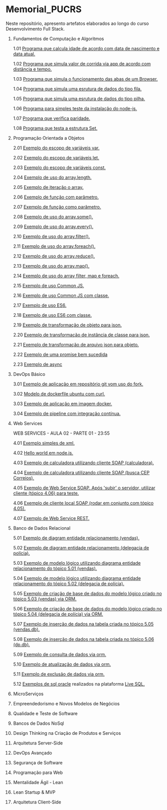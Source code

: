 # Memorial_PUCRS

Neste repositório, apresento artefatos elaborados ao longo do curso Desenvolvimento Full Stack.

1. Fundamentos de Computação e Algoritmos

    1.01 [Programa que calcula idade de acordo com data de nascimento e data atual.](https://github.com/tgoalm/Memorial_PUCRS/blob/main/Fundamentos%20de%20Computa%C3%A7%C3%A3o%20e%20Algoritmos/1.01.calcula-idade)

    1.02 [Programa que simula valor de corrida via app de acordo com distância e tempo.](https://github.com/tgoalm/Memorial_PUCRS/blob/main/Fundamentos%20de%20Computa%C3%A7%C3%A3o%20e%20Algoritmos/1.02.calcula-app-de-corrida)

    1.03 [Programa que simula o funcionamento das abas de um Browser.](https://github.com/tgoalm/Memorial_PUCRS/tree/main/Fundamentos%20de%20Computa%C3%A7%C3%A3o%20e%20Algoritmos/1.03.minibrowser)

    1.04 [Programa que simula uma esrutura de dados do tipo fila.](https://github.com/tgoalm/Memorial_PUCRS/tree/main/Fundamentos%20de%20Computa%C3%A7%C3%A3o%20e%20Algoritmos/1.04.fila)

    1.05 [Programa que simula uma esrutura de dados do tipo pilha.](https://github.com/tgoalm/Memorial_PUCRS/tree/main/Fundamentos%20de%20Computa%C3%A7%C3%A3o%20e%20Algoritmos/1.05.pilha)

    1.06 [Programa para simples teste da instalação do node-js.](https://github.com/tgoalm/Memorial_PUCRS/tree/main/Fundamentos%20de%20Computa%C3%A7%C3%A3o%20e%20Algoritmos/1.06.hello-world)

    1.07 [Programa que verifica paridade.](https://github.com/tgoalm/Memorial_PUCRS/tree/main/Fundamentos%20de%20Computa%C3%A7%C3%A3o%20e%20Algoritmos/1.07.avalia-paridade)

    1.08 [Programa que testa a estrutura Set.](https://github.com/tgoalm/Memorial_PUCRS/tree/main/Fundamentos%20de%20Computa%C3%A7%C3%A3o%20e%20Algoritmos/1.08.conjuntos-set)

2. Programação Orientada a Objetos

    2.01 [Exemplo do escopo de variáveis var.](https://github.com/tgoalm/Memorial_PUCRS/tree/main/Programacao_Orientada_a_Objetos/2.01.escopo-var)

    2.02 [Exemplo do escopo de variáveis let.](https://github.com/tgoalm/Memorial_PUCRS/tree/main/Programacao_Orientada_a_Objetos/2.02.escopo-let)

    2.03 [Exemplo do escopo de variáveis const.](https://github.com/tgoalm/Memorial_PUCRS/tree/main/Programacao_Orientada_a_Objetos/2.03.escopo-const)

    2.04 [Exemplo de uso do array.length.](https://github.com/tgoalm/Memorial_PUCRS/tree/main/Programacao_Orientada_a_Objetos/2.04.array-length)

    2.05 [Exemplo de iteração o array.](https://github.com/tgoalm/Memorial_PUCRS/tree/main/Programacao_Orientada_a_Objetos/2.05.array-iteracao)

    2.06 [Exemplo de função com parâmetro.](https://github.com/tgoalm/Memorial_PUCRS/tree/main/Programacao_Orientada_a_Objetos/2.06.funcao-com-parametro)

    2.07 [Exemplo de função como parâmetro.](https://github.com/tgoalm/Memorial_PUCRS/tree/main/Programacao_Orientada_a_Objetos/2.07.funcao-como-parametro)

    2.08 [Exemplo de uso do array.some().](https://github.com/tgoalm/Memorial_PUCRS/tree/main/Programacao_Orientada_a_Objetos/2.08.array-some)

    2.09 [Exemplo de uso do array.every().](https://github.com/tgoalm/Memorial_PUCRS/tree/main/Programacao_Orientada_a_Objetos/2.09.array-every)

    2.10 [Exemplo de uso do array.filter().](https://github.com/tgoalm/Memorial_PUCRS/tree/main/Programacao_Orientada_a_Objetos/2.10.array-filter)

    2.11 [Exemplo de uso do array.foreach().](https://github.com/tgoalm/Memorial_PUCRS/tree/main/Programacao_Orientada_a_Objetos/2.11.array-foreach)

    2.12 [Exemplo de uso do array.reduce().](https://github.com/tgoalm/Memorial_PUCRS/tree/main/Programacao_Orientada_a_Objetos/2.12.array-reduce)

    2.13 [Exemplo de uso do array.map().](https://github.com/tgoalm/Memorial_PUCRS/tree/main/Programacao_Orientada_a_Objetos/2.13.array-map)

    2.14 [Exemplo de uso do array filter, map e foreach.](https://github.com/tgoalm/Memorial_PUCRS/tree/main/Programacao_Orientada_a_Objetos/2.14.array-filterMapForEach)

    2.15 [Exemplo de uso Common JS.](https://github.com/tgoalm/Memorial_PUCRS/tree/main/Programacao_Orientada_a_Objetos/2.15.modulo-commonJS)

    2.16 [Exemplo de uso Common JS com classe.](https://github.com/tgoalm/Memorial_PUCRS/tree/main/Programacao_Orientada_a_Objetos/2.16.modulo-commonJS-class)

    2.17 [Exemplo de uso ES6.](https://github.com/tgoalm/Memorial_PUCRS/tree/main/Programacao_Orientada_a_Objetos/2.17.modulo-ES6)

    2.18 [Exemplo de uso ES6 com classe.](https://github.com/tgoalm/Memorial_PUCRS/tree/main/Programacao_Orientada_a_Objetos/2.18.modulo-ES6-classe)

    2.19 [Exemplo de transformação de objeto para json.](https://github.com/tgoalm/Memorial_PUCRS/tree/main/Programacao_Orientada_a_Objetos/2.19.objeto-para-json)

    2.20 [Exemplo de transformação de instância de classe para json.](https://github.com/tgoalm/Memorial_PUCRS/tree/main/Programacao_Orientada_a_Objetos/2.20.instanccia-de-classe-para-json)

    2.21 [Exemplo de transformação de arquivo json para objeto.](https://github.com/tgoalm/Memorial_PUCRS/tree/main/Programacao_Orientada_a_Objetos/2.21.json-para-objeto)

    2.22 [Exemplo de uma promise bem sucedida](https://github.com/tgoalm/Memorial_PUCRS/tree/main/Programacao_Orientada_a_Objetos/2.22.promises)

    2.23 [Exemplo de async](https://github.com/tgoalm/Memorial_PUCRS/tree/main/Programacao_Orientada_a_Objetos/2.23.async)

3. DevOps Básico

    3.01 [Exemplo de aplicação em repositório git vom uso do fork.](https://github.com/tgoalm/conversao-temperatura)

    3.02 [Modelo de dockerfile ubuntu com curl.](https://github.com/tgoalm/Memorial_PUCRS/tree/main/Devops_Basico/3.02.docker-ubuntu-curl)

    3.03 [Exemplo de aplicação em imagem docker.](https://hub.docker.com/repository/docker/tgoalm/3.01.repositorio-git-conversao-temperatura/general)

    3.04 [Exemplo de pipeline com integração contínua.](https://github.com/tgoalm/conversao-temperatura/actions)
    
4. Web Services

    WEB SERVICES - AULA 02 - PARTE 01 - 23:55

    4.01 [Exemplo simples de xml.](https://github.com/tgoalm/Memorial_PUCRS/tree/main/Devops_Basico/4.01.mapa-cultural)
   
    4.02 [Hello world em node.js.](https://github.com/tgoalm/Memorial_PUCRS/tree/main/Devops_Basico/4.02.hello-world)

    4.03 [Exemplo de calculadora utilizando cliente SOAP (calculadora).](https://github.com/tgoalm/Memorial_PUCRS/tree/main/Web_Services/4.03.cliente-soap-calculadora)

    4.04 [Exemplo de calculadora utilizando cliente SOAP (busca CEP Correios).](https://github.com/tgoalm/Memorial_PUCRS/tree/main/Web_Services/4.04.cliente-soap-correios)

    4.05 [Exemplo de Web Service SOAP. Após 'subir' o servidor, utilizar cliente (tópico 4.06) para teste.](https://github.com/tgoalm/Memorial_PUCRS/tree/main/Web_Services/4.05.web-service-soap)

    4.06 [Exemplo de cliente local SOAP (rodar em conjunto com tópico 4.05).](https://github.com/tgoalm/Memorial_PUCRS/tree/main/Web_Services/4.06.cliente-local-soap)

    4.07 [Exemplo de Web Service REST.](https://github.com/tgoalm/Memorial_PUCRS/tree/main/Web_Services/4.07.web-server-rest)

5. Banco de Dados Relacional

    5.01 [Exemplo de diagram entidade relacionamento (vendas).](https://github.com/tgoalm/Memorial_PUCRS/tree/main/Banco_de_Dados_Relacional/5.01.der-vendas)

    5.02 [Exemplo de diagram entidade relacionamento (delegacia de polícia).](https://github.com/tgoalm/Memorial_PUCRS/tree/main/Banco_de_Dados_Relacional/5.02.der-dp)

    5.03 [Exemplo de modelo lógico utilizando diagrama entidade relacionamento do tópico 5.01 (vendas).](https://github.com/tgoalm/Memorial_PUCRS/tree/main/Banco_de_Dados_Relacional/5.03.modelo-logico-vendas)

    5.04 [Exemplo de modelo lógico utilizando diagrama entidade relacionamento do tópico 5.02 (delegacia de polícia).](https://github.com/tgoalm/Memorial_PUCRS/tree/main/Banco_de_Dados_Relacional/5.04.modelo-logico-dp)

    5.05 [Exemplo de criação de base de dados do modelo lógico criado no tópico 5.03 (vendas) via ORM.](https://github.com/tgoalm/Memorial_PUCRS/tree/main/Banco_de_Dados_Relacional/5.05.orm-vendas)

    5.06 [Exemplo de criação de base de dados do modelo lógico criado no tópico 5.04 (delegacia de polícia) via ORM.](https://github.com/tgoalm/Memorial_PUCRS/tree/main/Banco_de_Dados_Relacional/5.06.orm-dp)

    5.07 [Exemplo de inserção de dados na tabela criada no tópico 5.05 (vendas.db).](https://github.com/tgoalm/Memorial_PUCRS/tree/main/Banco_de_Dados_Relacional/5.07.insercao-dados-vendas.db)

    5.08 [Exemplo de inserção de dados na tabela criada no tópico 5.06 (dp.db).](https://github.com/tgoalm/Memorial_PUCRS/tree/main/Banco_de_Dados_Relacional/5.08.insercao-dados-dp.db)

    5.09 [Exemplo de consulta de dados via orm.](https://github.com/tgoalm/Memorial_PUCRS/tree/main/Banco_de_Dados_Relacional/5.09.consulta-dados-orm)

    5.10 [Exemplo de atualização de dados via orm.](https://github.com/tgoalm/Memorial_PUCRS/tree/main/Banco_de_Dados_Relacional/5.10.atualiza-dados-orm)

    5.11 [Exemplo de exclusão de dados via orm.](https://github.com/tgoalm/Memorial_PUCRS/tree/main/Banco_de_Dados_Relacional/5.11.deleta-dados-orm)

    5.12 [Exemplos de sql oracle](https://github.com/tgoalm/Memorial_PUCRS/tree/main/Banco_de_Dados_Relacional/5.12.live-sql) realizados na plataforma [Live SQL.](https://livesql.oracle.com/apex/livesql/s/8n7l7ru5fzvo03ws97gvl5pe)

9. MicroServiços
10. Empreendedorismo e Novos Modelos de Negócios
11. Qualidade e Teste de Software
12. Bancos de Dados NoSql
13. Design Thinking na Criação de Produtos e Serviços
14. Arquitetura Server-Side
15. DevOps Avançado
16. Segurança de Software
17. Programação para Web
18. Mentalidade Ágil - Lean
19. Lean Startup & MVP
20. Arquitetura Client-Side